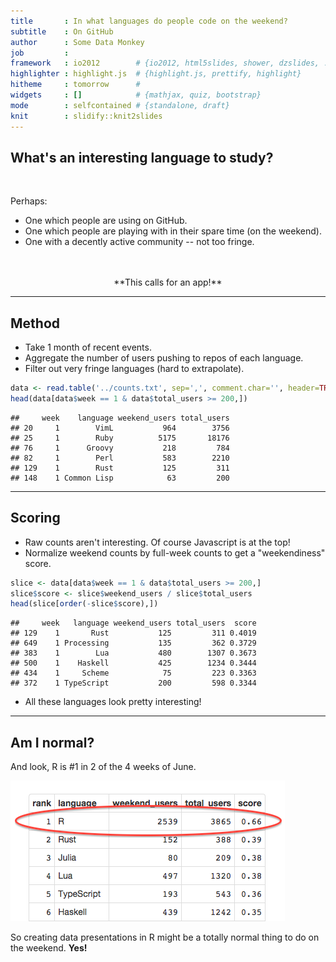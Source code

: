 ```yaml
---
title       : In what languages do people code on the weekend?
subtitle    : On GitHub
author      : Some Data Monkey
job         : 
framework   : io2012        # {io2012, html5slides, shower, dzslides, ...}
highlighter : highlight.js  # {highlight.js, prettify, highlight}
hitheme     : tomorrow      # 
widgets     : []            # {mathjax, quiz, bootstrap}
mode        : selfcontained # {standalone, draft}
knit        : slidify::knit2slides
---
```


<style>
em { font-style: italic; }
strong { font-weight: bold; }
</style>

## What's an interesting language to study?

<br />

Perhaps:

* One which people are using on GitHub.
* One which people are playing with in their spare time (on the weekend).
* One with a decently active community -- not too fringe.

<br />
<br />

<center>
**This calls for an app!**
</center>

---

## Method

* Take 1 month of recent events.
* Aggregate the number of users pushing to repos of each language.
* Filter out very fringe languages (hard to extrapolate).


```r
data <- read.table('../counts.txt', sep=',', comment.char='', header=TRUE)
head(data[data$week == 1 & data$total_users >= 200,])
```

```
##     week    language weekend_users total_users
## 20     1        VimL           964        3756
## 25     1        Ruby          5175       18176
## 76     1      Groovy           218         784
## 82     1        Perl           583        2210
## 129    1        Rust           125         311
## 148    1 Common Lisp            63         200
```

---

## Scoring

* Raw counts aren't interesting. Of course Javascript is at the top!
* Normalize weekend counts by full-week counts to get a "weekendiness" score.


```r
slice <- data[data$week == 1 & data$total_users >= 200,]
slice$score <- slice$weekend_users / slice$total_users
head(slice[order(-slice$score),])
```

```
##     week   language weekend_users total_users  score
## 129    1       Rust           125         311 0.4019
## 649    1 Processing           135         362 0.3729
## 383    1        Lua           480        1307 0.3673
## 500    1    Haskell           425        1234 0.3444
## 434    1     Scheme            75         223 0.3363
## 372    1 TypeScript           200         598 0.3344
```

* All these languages look pretty interesting!

---

## Am I normal?

And look, R is #1 in 2 of the 4 weeks of June.

![Go R!](top_langs.png)

So creating data presentations in R might be a totally normal thing to do on the
weekend. **Yes!**

